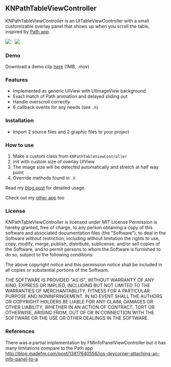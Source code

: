 ## KNPathTableViewController

KNPathTableViewController is an UITableViewController with a small customizable overlay panel that shows up when you scroll the table, inspired by [Path app](https://path.com/).

<img src="https://github.com/kentnguyen/KNPathTableViewController/blob/master/screenshot1.png?raw=true" />``
<img src="https://github.com/kentnguyen/KNPathTableViewController/blob/master/screenshot2.png?raw=true" />

### Demo

Download a demo clip [here](https://github.com/kentnguyen/KNPathTableViewController/blob/master/demo_clip.mov?raw=true) (1MB, .mov)

### Features
* Implemented as generic UIView with UIImageView background
* Exact match of Path animation and delayed sliding out
* Handle overscroll correctly
* 6 callback events for any needs (see `.h`)

### Installation
* Import 2 source files and 2 graphic files to your project

### How to use

1. Make a custom class from `KNPathTableViewController`
2. Init with custom size of overlay UIView
3. The image size will be detected automatically and stretch at half way point
4. Override methods found in `.h`

Read my [blog post](http://kentnguyen.com/) for detailed usage.

Check out my [other app](http://bit.ly/z65Dh6/) too

### License
KNPathTableViewController is licensed under MIT License
Permission is hereby granted, free of charge, to any person obtaining a copy
of this software and associated documentation files (the "Software"), to deal
in the Software without restriction, including without limitation the rights
to use, copy, modify, merge, publish, distribute, sublicense, and/or sell
copies of the Software, and to permit persons to whom the Software is
furnished to do so, subject to the following conditions:

The above copyright notice and this permission notice shall be included in
all copies or substantial portions of the Software.

THE SOFTWARE IS PROVIDED "AS IS", WITHOUT WARRANTY OF ANY KIND, EXPRESS OR
IMPLIED, INCLUDING BUT NOT LIMITED TO THE WARRANTIES OF MERCHANTABILITY,
FITNESS FOR A PARTICULAR PURPOSE AND NONINFRINGEMENT. IN NO EVENT SHALL THE
AUTHORS OR COPYRIGHT HOLDERS BE LIABLE FOR ANY CLAIM, DAMAGES OR OTHER
LIABILITY, WHETHER IN AN ACTION OF CONTRACT, TORT OR OTHERWISE, ARISING FROM,
OUT OF OR IN CONNECTION WITH THE SOFTWARE OR THE USE OR OTHER DEALINGS IN
THE SOFTWARE.

### References

There was a partial implementation by FMInfoPanelViewController but it has many limitations compare to the Path app
http://blog.madefm.com/post/13817640556/ios-devcorner-attaching-an-info-panel-to-a